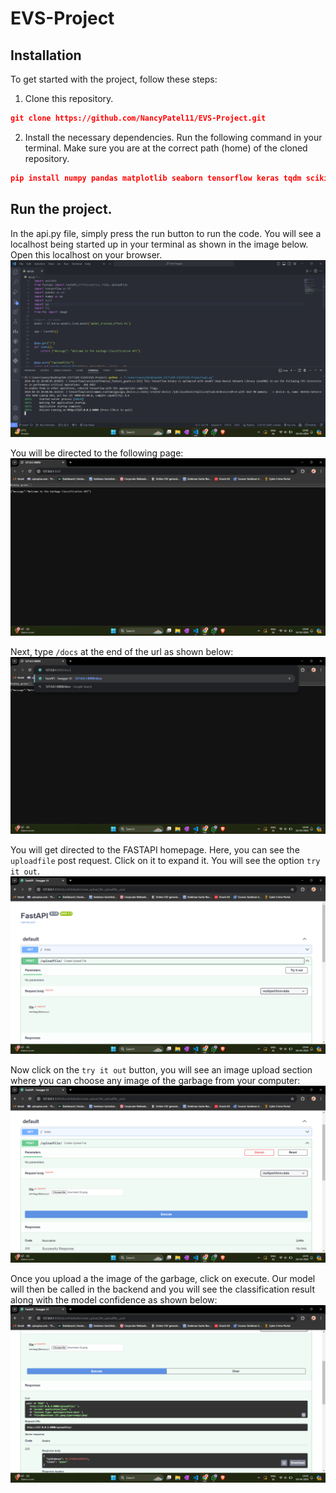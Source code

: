 # EVS-Project

## Installation

To get started with the project, follow these steps:

1. Clone this repository.

```json
git clone https://github.com/NancyPatel11/EVS-Project.git
```

2. Install the necessary dependencies.
   Run the following command in your terminal. Make sure you are at the correct path (home) of the cloned repository.

```json
pip install numpy pandas matplotlib seaborn tensorflow keras tqdm scikit-learn fastapi uvicorn pillow
```

## Run the project.
In the api.py file, simply press the run button to run the code. You will see a localhost being started up in your terminal as shown in the image below. Open this localhost on your browser.
![alt text](/api_working_screenshots/1.png)

You will be directed to the following page:
![alt text](/api_working_screenshots/2.png)

Next, type `/docs` at the end of the url as shown below:
![alt text](/api_working_screenshots/3.png)

You will get directed to the FASTAPI homepage. Here, you can see the `uploadfile` post request. Click on it to expand it. You will see the option `try it out`.
![alt text](/api_working_screenshots/4.png)

Now click on the `try it out` button, you will see an image upload section where you can choose any image of the garbage from your computer:
![alt text](/api_working_screenshots/5.png)

Once you upload a the image of the garbage, click on execute. Our model will then be called in the backend and you will see the classification result along with the model confidence as shown below:
![alt text](/api_working_screenshots/6.png)
